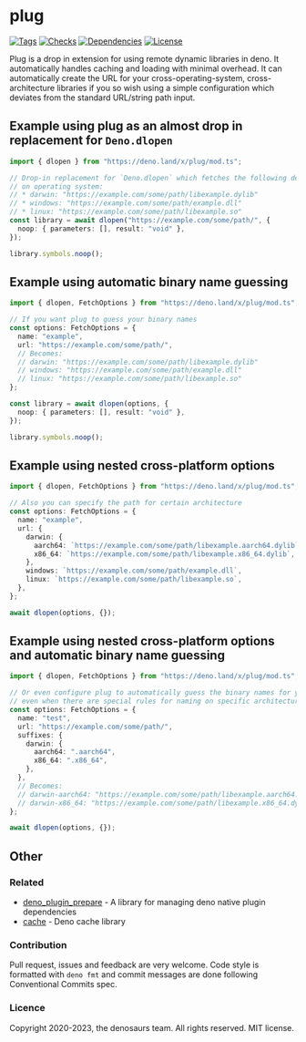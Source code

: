 # plug

[![Tags](https://img.shields.io/github/release/denosaurs/plug)](https://github.com/denosaurs/plug/releases)
[![Checks](https://github.com/denosaurs/plug/actions/workflows/deno.yml/badge.svg)](https://github.com/denosaurs/plug/actions/workflows/deno.yml)
[![Dependencies](https://github.com/denosaurs/plug/actions/workflows/depsbot.yml/badge.svg)](https://github.com/denosaurs/plug/actions/workflows/depsbot.yml)
[![License](https://img.shields.io/github/license/denosaurs/plug)](https://github.com/denosaurs/plug/blob/master/LICENSE)

Plug is a drop in extension for using remote dynamic libraries in deno. It
automatically handles caching and loading with minimal overhead. It can
automatically create the URL for your cross-operating-system, cross-architecture
libraries if you so wish using a simple configuration which deviates from the
standard URL/string path input.

## Example using plug as an almost drop in replacement for `Deno.dlopen`

```ts
import { dlopen } from "https://deno.land/x/plug/mod.ts";

// Drop-in replacement for `Deno.dlopen` which fetches the following depending
// on operating system:
// * darwin: "https://example.com/some/path/libexample.dylib"
// * windows: "https://example.com/some/path/example.dll"
// * linux: "https://example.com/some/path/libexample.so"
const library = await dlopen("https://example.com/some/path/", {
  noop: { parameters: [], result: "void" },
});

library.symbols.noop();
```

## Example using automatic binary name guessing

```ts
import { dlopen, FetchOptions } from "https://deno.land/x/plug/mod.ts";

// If you want plug to guess your binary names
const options: FetchOptions = {
  name: "example",
  url: "https://example.com/some/path/",
  // Becomes:
  // darwin: "https://example.com/some/path/libexample.dylib"
  // windows: "https://example.com/some/path/example.dll"
  // linux: "https://example.com/some/path/libexample.so"
};

const library = await dlopen(options, {
  noop: { parameters: [], result: "void" },
});

library.symbols.noop();
```

## Example using nested cross-platform options

```ts
import { dlopen, FetchOptions } from "https://deno.land/x/plug/mod.ts";

// Also you can specify the path for certain architecture
const options: FetchOptions = {
  name: "example",
  url: {
    darwin: {
      aarch64: `https://example.com/some/path/libexample.aarch64.dylib`,
      x86_64: `https://example.com/some/path/libexample.x86_64.dylib`,
    },
    windows: `https://example.com/some/path/example.dll`,
    linux: `https://example.com/some/path/libexample.so`,
  },
};

await dlopen(options, {});
```

## Example using nested cross-platform options and automatic binary name guessing

```ts
import { dlopen, FetchOptions } from "https://deno.land/x/plug/mod.ts";

// Or even configure plug to automatically guess the binary names for you,
// even when there are special rules for naming on specific architectures
const options: FetchOptions = {
  name: "test",
  url: "https://example.com/some/path/",
  suffixes: {
    darwin: {
      aarch64: ".aarch64",
      x86_64: ".x86_64",
    },
  },
  // Becomes:
  // darwin-aarch64: "https://example.com/some/path/libexample.aarch64.dylib"
  // darwin-x86_64: "https://example.com/some/path/libexample.x86_64.dylib"
};

await dlopen(options, {});
```

## Other

### Related

- [deno_plugin_prepare](https://github.com/manyuanrong/deno-plugin-prepare) - A
  library for managing deno native plugin dependencies
- [cache](https://github.com/denosaurs/cache) - Deno cache library

### Contribution

Pull request, issues and feedback are very welcome. Code style is formatted with
`deno fmt` and commit messages are done following Conventional Commits spec.

### Licence

Copyright 2020-2023, the denosaurs team. All rights reserved. MIT license.
